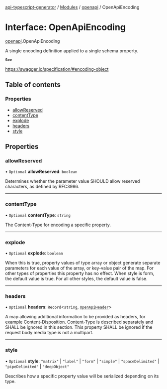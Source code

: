 [api-typescript-generator](../../README.md) / [Modules](../modules.md) / [openapi](../modules/openapi.md) / OpenApiEncoding

# Interface: OpenApiEncoding

[openapi](../modules/openapi.md).OpenApiEncoding

A single encoding definition applied to a single schema property.

**`See`**

https://swagger.io/specification/#encoding-object

## Table of contents

### Properties

- [allowReserved](openapi.OpenApiEncoding.md#allowreserved)
- [contentType](openapi.OpenApiEncoding.md#contenttype)
- [explode](openapi.OpenApiEncoding.md#explode)
- [headers](openapi.OpenApiEncoding.md#headers)
- [style](openapi.OpenApiEncoding.md#style)

## Properties

### allowReserved

• `Optional` **allowReserved**: `boolean`

Determines whether the parameter value SHOULD allow reserved characters, as defined by RFC3986.

___

### contentType

• `Optional` **contentType**: `string`

The Content-Type for encoding a specific property.

___

### explode

• `Optional` **explode**: `boolean`

When this is true, property values of type array or object generate separate parameters for each value of the
array, or key-value pair of the map. For other types of properties this property has no effect. When style is
form, the default value is true. For all other styles, the default value is false.

___

### headers

• `Optional` **headers**: `Record`\<`string`, [`OpenApiHeader`](../modules/openapi.md#openapiheader)\>

A map allowing additional information to be provided as headers, for example Content-Disposition. Content-Type is
described separately and SHALL be ignored in this section. This property SHALL be ignored if the request body
media type is not a multipart.

___

### style

• `Optional` **style**: ``"matrix"`` \| ``"label"`` \| ``"form"`` \| ``"simple"`` \| ``"spaceDelimited"`` \| ``"pipeDelimited"`` \| ``"deepObject"``

Describes how a specific property value will be serialized depending on its type.
